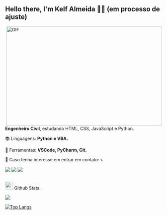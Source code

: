 ## Hello there, I'm Kelf Almeida 👋👋 (em processo de ajuste)
<img align="right" alt="GIF" src="https://github.com/abhisheknaiidu/abhisheknaiidu/blob/master/code.gif?raw=true" width="500" height="320" />

<p align="left"> 
  <strong>Engenheiro Civil</strong>, estudando HTML, CSS, JavaScript e Python. 
</p>

<p align="left">
 📚 Linguagens: <strong>Python e VBA.</strong>
</p>

<p align="left">
 🧰 Ferramentas: <strong>VSCode, PyCharm, Git.</strong>
</p>

<p align="left">
 📮 Caso tenha interesse em entrar em contato: ⤵️
</p>

<p align="left">
  <a href="#" alt="Gmail">
  <img src="https://img.shields.io/badge/-Gmail-FF0000?style=flat-square&labelColor=FF0000&logo=gmail&logoColor=white&link=LINK-DO-SEU-EMAIL" /></a>

  <a href="#" alt="Linkedin">
  <img src="https://img.shields.io/badge/-Linkedin-0e76a8?style=flat-square&logo=Linkedin&logoColor=white&link=LINK-DO-SEU-LINKEDIN" /></a>

  <a href="#" alt="Instagram">
  <img src="https://img.shields.io/badge/-Instagram-DF0174?style=flat-square&labelColor=DF0174&logo=instagram&logoColor=white&link=LINK-DO-SEU-INSTAGRAM"/></a>
</p>  

## 
<img src='https://media1.giphy.com/media/du3J3cXyzhj75IOgvA/giphy.gif?cid=ecf05e47x2g034i9pzwtzzsd3xgg2w9nr94t4tflbbgo3008&rid=giphy.gif' width='25px'> Github Stats:
<p align = "left">
  <img src = "https://github-readme-stats.vercel.app/api?username=Kelf1729&show_icons=true&theme=vue">
</p>

[![Top Langs](https://github-readme-stats.vercel.app/api/top-langs/?username=Kelf1729&layout=compact)](https://github.com/Kelf1729/github-readme-stats)            
